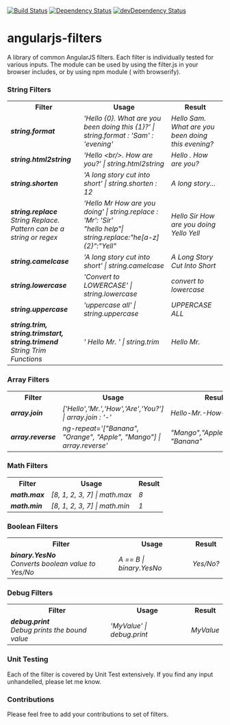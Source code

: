 [![Build Status](https://travis-ci.org/sumitchawla/angularjs-filters.svg?branch=master)](https://travis-ci.org/sumitchawla/angularjs-filters) [![Dependency Status](https://david-dm.org/sumitchawla/angularjs-filters.png)](https://david-dm.org/sumitchawla/angularjs-filters) [![devDependency Status](https://david-dm.org/sumitchawla/angularjs-filters/dev-status.png)](https://david-dm.org/sumitchawla/angularjs-filters#info=devDependencies)

angularjs-filters
=================

A library of common AngularJS filters. Each filter is individually tested for various inputs.  The module can be used by using the filter.js in your browser includes, or by using npm module ( with browserify).

### String Filters
<table>
  <tr>
   <th>Filter</th>
   <th>Usage</th>
   <th>Result</i></th>
  </tr>
  <tr>
   <td><i><b>string.format</b></i></td>
   <td><i>'Hello {0}. What are you been doing this {1}?' | string.format : 'Sam' : 'evening'</i></td>
   <td><i>Hello Sam. What are you been doing this evening?</i></td>
  </tr>
  <tr>
   <td><i><b>string.html2string</b></i></td>
   <td><i>'Hello &lt;br/&gt;. How are you?' | string.html2string</i></td>
   <td><i>Hello . How are you?</i></td>
  </tr>
  <tr>
   <td><i><b>string.shorten</b></i></td>
   <td><i>'A long story cut into short' | string.shorten : 12 </i></td>
   <td><i>A long story...</i></td>
  </tr>
  <tr>
   <td><i><b>string.replace</b><br/> String Replace. Pattern can be a string or regex </i></td>
   <td>
      <i>'Hello Mr How are you doing' | string.replace : 'Mr': 'Sir'</i><br/>
      <i>"hello help"| string.replace:"he[a-z]{2}":"Yell"</i>
   </td>
   <td>
    <i>Hello Sir How are you doing</i><br/>
    <i>Yello Yell</i>
  </td>
  </tr>
  <tr>
   <td><i><b>string.camelcase</b></i></td>
   <td><i>'A long story cut into short' | string.camelcase</i></td>
   <td><i>A Long Story Cut Into Short</i></td>
  </tr>
  <tr>
   <td><i><b>string.lowercase</b></i></td>
   <td><i>'Convert to LOWERCASE' | string.lowercase</i></td>
   <td><i>convert to lowercase</i></td>
  </tr>
  <tr>
   <td><i><b>string.uppercase</b></i></td>
   <td><i>'uppercase all' | string.uppercase</i></td>
   <td><i>UPPERCASE ALL</i></td>
  </tr>
  <tr>
   <td><i><b>string.trim, string.trimstart, string.trimend</b><br/> String Trim Functions </i></td>
   <td><i>' Hello Mr. ' | string.trim</i></td>
   <td><i>Hello Mr.</i></td>
  </tr>
</table>

### Array Filters
<table>
  <tr>
   <th>Filter</th>
   <th>Usage</th>
   <th>Result</i></th>
  </tr>
  <tr>
   <td><i><b>array.join</b></i></td>
   <td><i>['Hello','Mr.','How','Are','You?'] | array.join : '-'</i></td>
   <td><i>Hello-Mr.-How-Are-You?</i></td>
  </tr>
 <tr>
   <td><i><b>array.reverse</b></i></td>
   <td><i>ng-repeat='["Banana", "Orange", "Apple", "Mango"] | array.reverse'</i></td>
   <td><i>"Mango","Apple","Orange", "Banana"</i></td>
 </tr>
</table>

### Math Filters
<table>
  <tr>
   <th>Filter</th>
   <th>Usage</th>
   <th>Result</i></th>
  </tr>
  <tr>
   <td><i><b>math.max</b></i></td>
   <td><i>[8, 1, 2, 3, 7] | math.max</i></td>
   <td><i>8</i></td>
  </tr>
  <tr>
   <td><i><b>math.min</b></i></td>
   <td><i>[8, 1, 2, 3, 7] | math.min</i></td>
   <td><i>1</i></td>
  </tr>
</table>

### Boolean Filters
<table>
  <tr>
   <th>Filter</th>
   <th>Usage</th>
   <th>Result</i></th>
  </tr>
  <tr>
   <td><i><b>binary.YesNo</b><br/>Converts boolean value to Yes/No</i></td>
   <td><i>A == B | binary.YesNo</i></td>
   <td><i>Yes/No?</i></td>
  </tr>
</table>

### Debug Filters
<table>
  <tr>
   <th>Filter</th>
   <th>Usage</th>
   <th>Result</i></th>
  </tr>
  <tr>
   <td><i><b>debug.print</b><br/>Debug prints the bound value</i></td>
   <td><i>'MyValue' | debug.print</i></td>
   <td><i>MyValue</i></td>
  </tr>
</table>

### Unit Testing
Each of the filter is covered by Unit Test extensively.  If you find any input unhandelled, please let me know.

### Contributions
Please feel free to add your contributions to set of filters.
